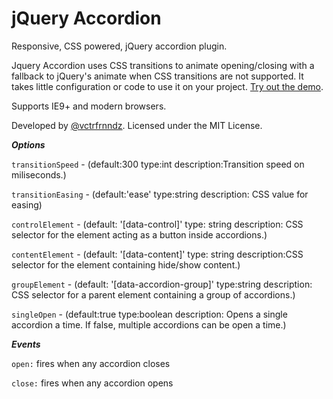 jQuery Accordion
================

Responsive, CSS powered, jQuery accordion plugin.

Jquery Accordion uses CSS transitions to animate opening/closing with a fallback to jQuery's animate when CSS transitions are not supported. It takes little configuration or code to use it on your project. [Try out the demo](//vctrfrnndz.github.io/jquery-accordion).

Supports IE9+ and modern browsers.

Developed by [@vctrfrnndz](//vctrfrnndz.com). Licensed under the MIT License.

***Options***

`transitionSpeed` - (default:300 type:int description:Transition speed on miliseconds.)

`transitionEasing` - (default:'ease' type:string description: CSS value for easing)

`controlElement` - (default: '[data-control]'    type: string description: CSS selector for the element acting as a button inside accordions.)

`contentElement` - (default: '[data-content]'    type: string description:CSS selector for the element containing hide/show content.)

`groupElement` - (default: '[data-accordion-group]'  type:string  description: CSS selector for a parent element containing a group of accordions.)

`singleOpen` - (default:true type:boolean    description: Opens a single accordion a time. If false, multiple accordions can be open a time.)

***Events***

`open:` fires when any accordion closes

`close:` fires when any accordion opens
